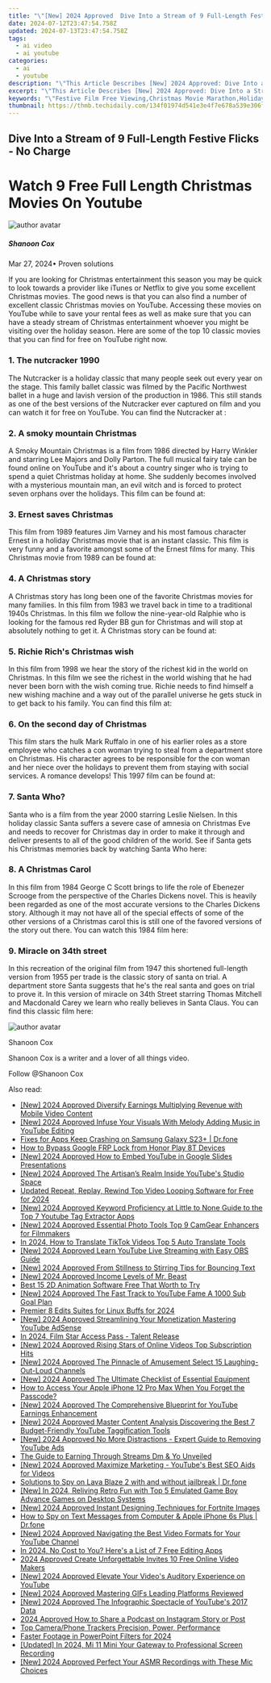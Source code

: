 ```yaml
---
title: "\"[New] 2024 Approved  Dive Into a Stream of 9 Full-Length Festive Flicks - No Charge\""
date: 2024-07-12T23:47:54.758Z
updated: 2024-07-13T23:47:54.758Z
tags:
  - ai video
  - ai youtube
categories:
  - ai
  - youtube
description: "\"This Article Describes [New] 2024 Approved: Dive Into a Stream of 9 Full-Length Festive Flicks - No Charge\""
excerpt: "\"This Article Describes [New] 2024 Approved: Dive Into a Stream of 9 Full-Length Festive Flicks - No Charge\""
keywords: "\"Festive Film Free Viewing,Christmas Movie Marathon,Holiday Horror Series,Festive Filmmaking List,Movies Without Pay,Charity Flick Streaming,No-Cost Cinema Selection\""
thumbnail: https://thmb.techidaily.com/134f01974d541e3e4f7e678a539e306f85d908190cede197af26c62a5bdec50a.png
---
```


## Dive Into a Stream of 9 Full-Length Festive Flicks - No Charge

# Watch 9 Free Full Length Christmas Movies On Youtube

![author avatar](https://images.wondershare.com/filmora/article-images/shannon-cox.jpg)

##### Shanoon Cox

 Mar 27, 2024• Proven solutions

If you are looking for Christmas entertainment this season you may be quick to look towards a provider like iTunes or Netflix to give you some excellent Christmas movies. The good news is that you can also find a number of excellent classic Christmas movies on YouTube. Accessing these movies on YouTube while to save your rental fees as well as make sure that you can have a steady stream of Christmas entertainment whoever you might be visiting over the holiday season. Here are some of the top 10 classic movies that you can find for free on YouTube right now.

### 1. The nutcracker 1990

The Nutcracker is a holiday classic that many people seek out every year on the stage. This family ballet classic was filmed by the Pacific Northwest ballet in a huge and lavish version of the production in 1986\. This still stands as one of the best versions of the Nutcracker ever captured on film and you can watch it for free on YouTube. You can find the Nutcracker at :

### 2. A smoky mountain Christmas

A Smoky Mountain Christmas is a film from 1986 directed by Harry Winkler and starring Lee Majors and Dolly Parton. The full musical fairy tale can be found online on YouTube and it's about a country singer who is trying to spend a quiet Christmas holiday at home. She suddenly becomes involved with a mysterious mountain man, an evil witch and is forced to protect seven orphans over the holidays. This film can be found at:

### 3. Ernest saves Christmas

This film from 1989 features Jim Varney and his most famous character Ernest in a holiday Christmas movie that is an instant classic. This film is very funny and a favorite amongst some of the Ernest films for many. This Christmas movie from 1989 can be found at:

### 4. A Christmas story

A Christmas story has long been one of the favorite Christmas movies for many families. In this film from 1983 we travel back in time to a traditional 1940s Christmas. In this film we follow the nine-year-old Ralphie who is looking for the famous red Ryder BB gun for Christmas and will stop at absolutely nothing to get it. A Christmas story can be found at:

### 5. Richie Rich's Christmas wish

In this film from 1998 we hear the story of the richest kid in the world on Christmas. In this film we see the richest in the world wishing that he had never been born with the wish coming true. Richie needs to find himself a new wishing machine and a way out of the parallel universe he gets stuck in to get back to his family. You can find this film at:

### 6. On the second day of Christmas

This film stars the hulk Mark Ruffalo in one of his earlier roles as a store employee who catches a con woman trying to steal from a department store on Christmas. His character agrees to be responsible for the con woman and her niece over the holidays to prevent them from staying with social services. A romance develops! This 1997 film can be found at:

### 7. Santa Who?

Santa who is a film from the year 2000 starring Leslie Nielsen. In this holiday classic Santa suffers a severe case of amnesia on Christmas Eve and needs to recover for Christmas day in order to make it through and deliver presents to all of the good children of the world. See if Santa gets his Christmas memories back by watching Santa Who here:

### 8. A Christmas Carol

In this film from 1984 George C Scott brings to life the role of Ebenezer Scrooge from the perspective of the Charles Dickens novel. This is heavily been regarded as one of the most accurate versions to the Charles Dickens story. Although it may not have all of the special effects of some of the other versions of a Christmas carol this is still one of the favored versions of the story out there. You can watch this 1984 film here:

### 9. Miracle on 34th street

In this recreation of the original film from 1947 this shortened full-length version from 1955 per trade is the classic story of santa on trial. A department store Santa suggests that he's the real santa and goes on trial to prove it. In this version of miracle on 34th Street starring Thomas Mitchell and Macdonald Carey we learn who really believes in Santa Claus. You can find this classic film here:

![author avatar](https://images.wondershare.com/filmora/article-images/shannon-cox.jpg)

Shanoon Cox

Shanoon Cox is a writer and a lover of all things video.

Follow @Shanoon Cox


<ins class="adsbygoogle"
     style="display:block"
     data-ad-format="autorelaxed"
     data-ad-client="ca-pub-7571918770474297"
     data-ad-slot="1223367746"></ins>



<ins class="adsbygoogle"
     style="display:block"
     data-ad-client="ca-pub-7571918770474297"
     data-ad-slot="8358498916"
     data-ad-format="auto"
     data-full-width-responsive="true"></ins>

<span class="atpl-alsoreadstyle">Also read:</span>
<div><ul>
<li><a href="https://youtube-tips.techidaily.com/024-approved-diversify-earnings-multiplying-revenue-with-mobile-video-content/"><u>[New] 2024 Approved  Diversify Earnings  Multiplying Revenue with Mobile Video Content</u></a></li>
<li><a href="https://youtube-tips.techidaily.com/024-approved-infuse-your-visuals-with-melody-adding-music-in-youtube-editing/"><u>[New] 2024 Approved  Infuse Your Visuals With Melody  Adding Music in YouTube Editing</u></a></li>
<li><a href="https://howto.techidaily.com/fixes-for-apps-keep-crashing-on-samsung-galaxy-s23plus-drfone-by-drfone-fix-android-problems-fix-android-problems/"><u>Fixes for Apps Keep Crashing on Samsung Galaxy S23+ | Dr.fone</u></a></li>
<li><a href="https://bypass-frp.techidaily.com/how-to-bypass-google-frp-lock-from-honor-play-8t-devices-by-drfone-android/"><u>How to Bypass Google FRP Lock from Honor Play 8T Devices</u></a></li>
<li><a href="https://youtube-tips.techidaily.com/024-approved-how-to-embed-youtube-in-google-slides-presentations/"><u>[New] 2024 Approved  How to Embed YouTube in Google Slides Presentations</u></a></li>
<li><a href="https://youtube-tips.techidaily.com/024-approved-the-artisans-realm-inside-youtubes-studio-space/"><u>[New] 2024 Approved  The Artisan’s Realm  Inside YouTube's Studio Space</u></a></li>
<li><a href="https://ai-driven-video-production.techidaily.com/updated-repeat-replay-rewind-top-video-looping-software-for-free-for-2024/"><u>Updated Repeat, Replay, Rewind Top Video Looping Software for Free for 2024</u></a></li>
<li><a href="https://youtube-tips.techidaily.com/024-approved-keyword-proficiency-at-little-to-none-guide-to-the-top-7-youtube-tag-extractor-apps/"><u>[New] 2024 Approved  Keyword Proficiency at Little to None  Guide to the Top 7 Youtube Tag Extractor Apps</u></a></li>
<li><a href="https://youtube-tips.techidaily.com/024-approved-essential-photo-tools-top-9-camgear-enhancers-for-filmmakers/"><u>[New] 2024 Approved  Essential Photo Tools  Top 9 CamGear Enhancers for Filmmakers</u></a></li>
<li><a href="https://ai-video.techidaily.com/in-2024-how-to-translate-tiktok-videos-top-5-auto-translate-tools/"><u>In 2024, How to Translate TikTok Videos Top 5 Auto Translate Tools</u></a></li>
<li><a href="https://youtube-tips.techidaily.com/024-approved-learn-youtube-live-streaming-with-easy-obs-guide/"><u>[New] 2024 Approved  Learn YouTube Live Streaming with Easy OBS Guide</u></a></li>
<li><a href="https://youtube-tips.techidaily.com/024-approved-from-stillness-to-stirring-tips-for-bouncing-text/"><u>[New] 2024 Approved  From Stillness to Stirring  Tips for Bouncing Text</u></a></li>
<li><a href="https://youtube-tips.techidaily.com/024-approved-income-levels-of-mr-beast/"><u>[New] 2024 Approved  Income Levels of Mr. Beast</u></a></li>
<li><a href="https://animation-videos.techidaily.com/best-15-2d-animation-software-free-that-worth-to-try/"><u>Best 15 2D Animation Software Free That Worth to Try</u></a></li>
<li><a href="https://youtube-tips.techidaily.com/024-approved-the-fast-track-to-youtube-fame-a-1000-sub-goal-plan/"><u>[New] 2024 Approved  The Fast Track to YouTube Fame  A 1000 Sub Goal Plan</u></a></li>
<li><a href="https://facebook-record-videos.techidaily.com/premier-8-edits-suites-for-linux-buffs-for-2024/"><u>Premier 8 Edits Suites for Linux Buffs for 2024</u></a></li>
<li><a href="https://youtube-tips.techidaily.com/024-approved-streamlining-your-monetization-mastering-youtube-adsense/"><u>[New] 2024 Approved  Streamlining Your Monetization  Mastering YouTube AdSense</u></a></li>
<li><a href="https://vp-tips.techidaily.com/in-2024-film-star-access-pass-talent-release/"><u>In 2024, Film Star Access Pass - Talent Release</u></a></li>
<li><a href="https://youtube-tips.techidaily.com/024-approved-rising-stars-of-online-videos-top-subscription-hits/"><u>[New] 2024 Approved  Rising Stars of Online Videos  Top Subscription Hits</u></a></li>
<li><a href="https://youtube-tips.techidaily.com/024-approved-the-pinnacle-of-amusement-select-15-laughing-out-loud-channels/"><u>[New] 2024 Approved  The Pinnacle of Amusement  Select 15 Laughing-Out-Loud Channels</u></a></li>
<li><a href="https://youtube-tips.techidaily.com/024-approved-the-ultimate-checklist-of-essential-equipment/"><u>[New] 2024 Approved  The Ultimate Checklist of Essential Equipment</u></a></li>
<li><a href="https://ios-unlock.techidaily.com/how-to-access-your-apple-iphone-12-pro-max-when-you-forget-the-passcode-by-drfone-ios/"><u>How to Access Your Apple iPhone 12 Pro Max When You Forget the Passcode?</u></a></li>
<li><a href="https://youtube-tips.techidaily.com/024-approved-the-comprehensive-blueprint-for-youtube-earnings-enhancement/"><u>[New] 2024 Approved  The Comprehensive Blueprint for YouTube Earnings Enhancement</u></a></li>
<li><a href="https://youtube-tips.techidaily.com/024-approved-master-content-analysis-discovering-the-best-7-budget-friendly-youtube-taggification-tools/"><u>[New] 2024 Approved  Master Content Analysis  Discovering the Best 7 Budget-Friendly YouTube Taggification Tools</u></a></li>
<li><a href="https://youtube-tips.techidaily.com/024-approved-no-more-distractions-expert-guide-to-removing-youtube-ads/"><u>[New] 2024 Approved  No More Distractions - Expert Guide to Removing YouTube Ads</u></a></li>
<li><a href="https://youtube-clips.techidaily.com/the-guide-to-earning-through-streams-dm-and-yo-unveiled/"><u>The Guide to Earning Through Streams  Dm & Yo Unveiled</u></a></li>
<li><a href="https://youtube-tips.techidaily.com/024-approved-maximize-marketing-youtubes-best-seo-aids-for-videos/"><u>[New] 2024 Approved  Maximize Marketing - YouTube's Best SEO Aids for Videos</u></a></li>
<li><a href="https://android-location-track.techidaily.com/solutions-to-spy-on-lava-blaze-2-with-and-without-jailbreak-drfone-by-drfone-virtual-android/"><u>Solutions to Spy on Lava Blaze 2 with and without jailbreak | Dr.fone</u></a></li>
<li><a href="https://desktop-recording.techidaily.com/new-in-2024-reliving-retro-fun-with-top-5-emulated-game-boy-advance-games-on-desktop-systems/"><u>[New] In 2024, Reliving Retro Fun with Top 5 Emulated Game Boy Advance Games on Desktop Systems</u></a></li>
<li><a href="https://youtube-tips.techidaily.com/024-approved-instant-designing-techniques-for-fortnite-images/"><u>[New] 2024 Approved  Instant Designing Techniques for Fortnite Images</u></a></li>
<li><a href="https://ios-location-track.techidaily.com/how-to-spy-on-text-messages-from-computer-and-apple-iphone-6s-plus-drfone-by-drfone-virtual-ios/"><u>How to Spy on Text Messages from Computer & Apple iPhone 6s Plus | Dr.fone</u></a></li>
<li><a href="https://youtube-tips.techidaily.com/024-approved-navigating-the-best-video-formats-for-your-youtube-channel/"><u>[New] 2024 Approved  Navigating the Best Video Formats for Your YouTube Channel</u></a></li>
<li><a href="https://youtube-stream.techidaily.com/in-2024-no-cost-to-you-heres-a-list-of-7-free-editing-apps/"><u>In 2024, No Cost to You? Here's a List of 7 Free Editing Apps</u></a></li>
<li><a href="https://smart-video-creator.techidaily.com/2024-approved-create-unforgettable-invites-10-free-online-video-makers/"><u>2024 Approved Create Unforgettable Invites 10 Free Online Video Makers</u></a></li>
<li><a href="https://youtube-tips.techidaily.com/024-approved-elevate-your-videos-auditory-experience-on-youtube/"><u>[New] 2024 Approved  Elevate Your Video's Auditory Experience on YouTube</u></a></li>
<li><a href="https://youtube-tips.techidaily.com/024-approved-mastering-gifs-leading-platforms-reviewed/"><u>[New] 2024 Approved  Mastering GIFs  Leading Platforms Reviewed</u></a></li>
<li><a href="https://youtube-tips.techidaily.com/024-approved-the-infographic-spectacle-of-youtubes-2017-data/"><u>[New] 2024 Approved  The Infographic Spectacle of YouTube's 2017 Data</u></a></li>
<li><a href="https://fox-helps.techidaily.com/2024-approved-how-to-share-a-podcast-on-instagram-story-or-post/"><u>2024 Approved  How to Share a Podcast on Instagram Story or Post</u></a></li>
<li><a href="https://extra-lessons.techidaily.com/top-cameraphone-trackers-precision-power-performance/"><u>Top Camera/Phone Trackers  Precision, Power, Performance</u></a></li>
<li><a href="https://some-knowledge.techidaily.com/faster-footage-in-powerpoint-filters-for-2024/"><u>Faster Footage in PowerPoint Filters for 2024</u></a></li>
<li><a href="https://video-capture.techidaily.com/updated-in-2024-mi-11-mini-your-gateway-to-professional-screen-recording/"><u>[Updated] In 2024, Mi 11 Mini  Your Gateway to Professional Screen Recording</u></a></li>
<li><a href="https://youtube-tips.techidaily.com/024-approved-perfect-your-asmr-recordings-with-these-mic-choices/"><u>[New] 2024 Approved  Perfect Your ASMR Recordings with These Mic Choices</u></a></li>
</ul></div>
